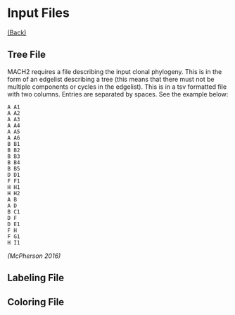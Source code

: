 <!-- markdownlint-disable MD036 -->

# Input Files

[(Back)](../tutorial.md)

## Tree File

MACH2 requires a file describing the input clonal phylogeny. This is in the form of an edgelist describing a tree (this means that there must not be multiple components or cycles in the edgelist). This is in a tsv formatted file with two columns. Entries are separated by spaces. See the example below:

```text
A A1
A A2
A A3
A A4
A A5
A A6
B B1
B B2
B B3
B B4
B B5
D D1
F F1
H H1
H H2
A B
A D
B C1
D F
D E1
F H
F G1
H I1
```

*(McPherson 2016)*

## Labeling File

## Coloring File
